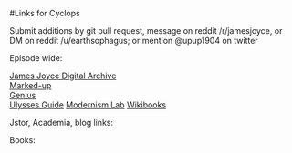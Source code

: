 #Links  for Cyclops

Submit additions by git pull request, message on reddit /r/jamesjoyce,
or DM on reddit  /u/earthsophagus; or mention @upup1904 on twitter

Episode wide:

[James Joyce Digital Archive](http://www.jjda.ie/main/JJDA/U/ulex/n/lexn.htm)  
[Marked-up](http://www.columbia.edu/~fms5/ulw12.htm)  
[Genius](https://genius.com/James-joyce-ulysses-chap-12-cyclops-annotated)  
[Ulysses Guide](http://www.ulyssesguide.com/new-page)
[Modernism Lab](https://modernism.coursepress.yale.edu/the-cyclops/)
[Wikibooks](https://en.wikibooks.org/wiki/Annotations_to_James_Joyce%27s_Ulysses/Cyclops)

Jstor, Academia, blog links:


Books:


